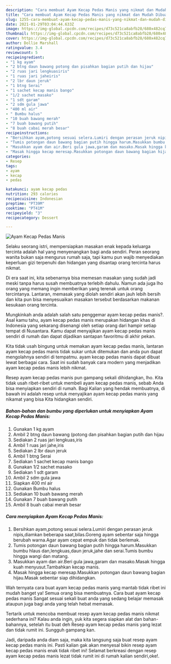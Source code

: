 ```yaml
---
description: "Cara membuat Ayam Kecap Pedas Manis yang nikmat dan Mudah Dibuat"
title: "Cara membuat Ayam Kecap Pedas Manis yang nikmat dan Mudah Dibuat"
slug: 1255-cara-membuat-ayam-kecap-pedas-manis-yang-nikmat-dan-mudah-dibuat
date: 2021-01-29T03:04:44.633Z
image: https://img-global.cpcdn.com/recipes/d73c521ca8abfb28/680x482cq70/ayam-kecap-pedas-manis-foto-resep-utama.jpg
thumbnail: https://img-global.cpcdn.com/recipes/d73c521ca8abfb28/680x482cq70/ayam-kecap-pedas-manis-foto-resep-utama.jpg
cover: https://img-global.cpcdn.com/recipes/d73c521ca8abfb28/680x482cq70/ayam-kecap-pedas-manis-foto-resep-utama.jpg
author: Dollie Marshall
ratingvalue: 3.4
reviewcount: 5
recipeingredient:
- "1 kg ayam"
- "2 btng daun bawang potong dan pisahkan bagian putih dan hijau"
- "2 ruas jari lengkuasiris"
- "1 ruas jari jaheiris"
- "2 lbr daun jeruk"
- "1 btng Serai"
- "1 sachet kecap manis bango"
- "1/2 sachet masako"
- "1 sdt garam"
- "2 sdm gula jawa"
- "400 ml air"
- " Bumbu halus"
- "10 buah bawang merah"
- "7 buah bawang putih"
- "8 buah cabai merah besar"
recipeinstructions:
- "Bersihkan ayam,potong sesuai selera.Lumiri dengan perasan jeruk nipis,diamkan beberapa saat,bilas.Goreng ayam sebentar saja hingga berubah warna.Agar ayam cepat empuk dan tidak berlemak."
- "Tumis potongan daun bawang bagian putih hingga harum.Masukkan bumbu hlaus dan,lengkuas,daun jeruk,jahe dan serai.Tumis bumbu hingga wangi dan matang."
- "Masukkan ayam dan air.Beri gula jawa,garam dan masako.Masak hingga kuah menyusut.Tambahkan kecap manis."
- "Masak hingga kecap meresap.Masukkan potongan daun bawang bagian hijau.Masak sebentar siap dihidangkan."
categories:
- Resep
tags:
- ayam
- kecap
- pedas

katakunci: ayam kecap pedas 
nutrition: 293 calories
recipecuisine: Indonesian
preptime: "PT39M"
cooktime: "PT41M"
recipeyield: "3"
recipecategory: Dessert

---
```



![Ayam Kecap Pedas Manis](https://img-global.cpcdn.com/recipes/d73c521ca8abfb28/680x482cq70/ayam-kecap-pedas-manis-foto-resep-utama.jpg)

Selaku seorang istri, mempersiapkan masakan enak kepada keluarga tercinta adalah hal yang menyenangkan bagi anda sendiri. Peran seorang  wanita bukan saja mengurus rumah saja, tapi kamu pun wajib menyediakan keperluan gizi terpenuhi dan hidangan yang disantap orang tercinta harus nikmat.

Di era  saat ini, kita sebenarnya bisa memesan masakan yang sudah jadi meski tanpa harus susah membuatnya terlebih dahulu. Namun ada juga lho orang yang memang ingin memberikan yang terenak untuk orang tercintanya. Lantaran, memasak yang diolah sendiri akan jauh lebih bersih dan kita pun bisa menyesuaikan masakan tersebut berdasarkan makanan kesukaan orang tercinta. 



Mungkinkah anda adalah salah satu penggemar ayam kecap pedas manis?. Asal kamu tahu, ayam kecap pedas manis merupakan hidangan khas di Indonesia yang sekarang disenangi oleh setiap orang dari hampir setiap tempat di Nusantara. Kamu dapat menyajikan ayam kecap pedas manis sendiri di rumah dan dapat dijadikan santapan favoritmu di akhir pekan.

Kita tidak usah bingung untuk memakan ayam kecap pedas manis, lantaran ayam kecap pedas manis tidak sukar untuk ditemukan dan anda pun dapat mengolahnya sendiri di tempatmu. ayam kecap pedas manis dapat dibuat lewat berbagai cara. Saat ini sudah banyak cara modern yang menjadikan ayam kecap pedas manis lebih nikmat.

Resep ayam kecap pedas manis pun gampang sekali dihidangkan, lho. Kita tidak usah ribet-ribet untuk membeli ayam kecap pedas manis, sebab Anda bisa menyiapkan sendiri di rumah. Bagi Kalian yang hendak membuatnya, di bawah ini adalah resep untuk menyajikan ayam kecap pedas manis yang nikamat yang bisa Kita hidangkan sendiri.

<!--inarticleads1-->

##### Bahan-bahan dan bumbu yang diperlukan untuk menyiapkan Ayam Kecap Pedas Manis:

1. Gunakan 1 kg ayam
1. Ambil 2 btng daun bawang (potong dan pisahkan bagian putih dan hijau
1. Sediakan 2 ruas jari lengkuas,iris
1. Ambil 1 ruas jari jahe,iris
1. Sediakan 2 lbr daun jeruk
1. Ambil 1 btng Serai
1. Sediakan 1 sachet kecap manis bango
1. Gunakan 1/2 sachet masako
1. Sediakan 1 sdt garam
1. Ambil 2 sdm gula jawa
1. Siapkan 400 ml air
1. Gunakan  Bumbu halus
1. Sediakan 10 buah bawang merah
1. Gunakan 7 buah bawang putih
1. Ambil 8 buah cabai merah besar




<!--inarticleads2-->

##### Cara menyiapkan Ayam Kecap Pedas Manis:

1. Bersihkan ayam,potong sesuai selera.Lumiri dengan perasan jeruk nipis,diamkan beberapa saat,bilas.Goreng ayam sebentar saja hingga berubah warna.Agar ayam cepat empuk dan tidak berlemak.
1. Tumis potongan daun bawang bagian putih hingga harum.Masukkan bumbu hlaus dan,lengkuas,daun jeruk,jahe dan serai.Tumis bumbu hingga wangi dan matang.
1. Masukkan ayam dan air.Beri gula jawa,garam dan masako.Masak hingga kuah menyusut.Tambahkan kecap manis.
1. Masak hingga kecap meresap.Masukkan potongan daun bawang bagian hijau.Masak sebentar siap dihidangkan.




Wah ternyata cara buat ayam kecap pedas manis yang mantab tidak ribet ini mudah banget ya! Semua orang bisa membuatnya. Cara buat ayam kecap pedas manis Sangat sesuai sekali buat anda yang sedang belajar memasak ataupun juga bagi anda yang telah hebat memasak.

Tertarik untuk mencoba membuat resep ayam kecap pedas manis nikmat sederhana ini? Kalau anda ingin, yuk kita segera siapkan alat dan bahan-bahannya, setelah itu buat deh Resep ayam kecap pedas manis yang lezat dan tidak rumit ini. Sungguh gampang kan. 

Jadi, daripada anda diam saja, maka kita langsung saja buat resep ayam kecap pedas manis ini. Pasti kalian gak akan menyesal bikin resep ayam kecap pedas manis enak tidak ribet ini! Selamat berkreasi dengan resep ayam kecap pedas manis lezat tidak rumit ini di rumah kalian sendiri,oke!.

